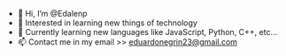 - 👋 Hi, I’m @Edalenp
- 👀 Interested in learning new things of technology
- 🌱 Currently learning new languages like JavaScript, Python, C++, etc...
- 📫 Contact me in my email >> eduardonegrin23@gmail.com

